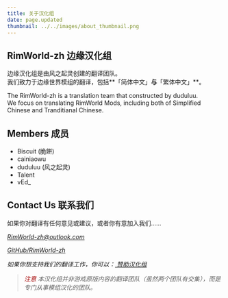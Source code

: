 ```yaml
---
title: 关于汉化组
date: page.updated
thumbnail: ../../images/about_thumbnail.png
---
```


## RimWorld-zh 边缘汉化组

边缘汉化组是由风之起灵创建的翻译团队。  
我们致力于边缘世界模组的翻译，包括**「简体中文」**与**「繁体中文」**。

The RimWorld-zh is a translation team that constructed by duduluu.  
We focus on translating RimWorld Mods, including both of Simplified Chinese and Tranditianal Chinese.

## Members 成员

* Biscuit (脆餅)
* cainiaowu
* duduluu (风之起灵)
* Talent
* vEd_

## Contact Us 联系我们

如果你对翻译有任何意见或建议，或者你有意加入我们……

<a href="mailto:RimWorld-zh@outlook.com" target="_blank"><i class="fa fa-envelope" aria-hidden="true" /> RimWorld-zh@outlook.com</a>

<a href="https://github.com/RimWorld-zh" target="_blank"><i class="fa fa-github" aria-hidden="true" /> GitHub/RimWorld-zh</a>

如果你想支持我们的翻译工作，你可以：<a href="/support/" target="_blank"><i class="fa fa-usd" aria-hidden="true" /> 赞助汉化组</a>

> <i class="fa fa-exclamation-triangle" aria-hidden="true" style="color:#a40000"> 注意</i>
本汉化组并非游戏原版内容的翻译团队（虽然两个团队有交集），而是专门从事模组汉化的团队。